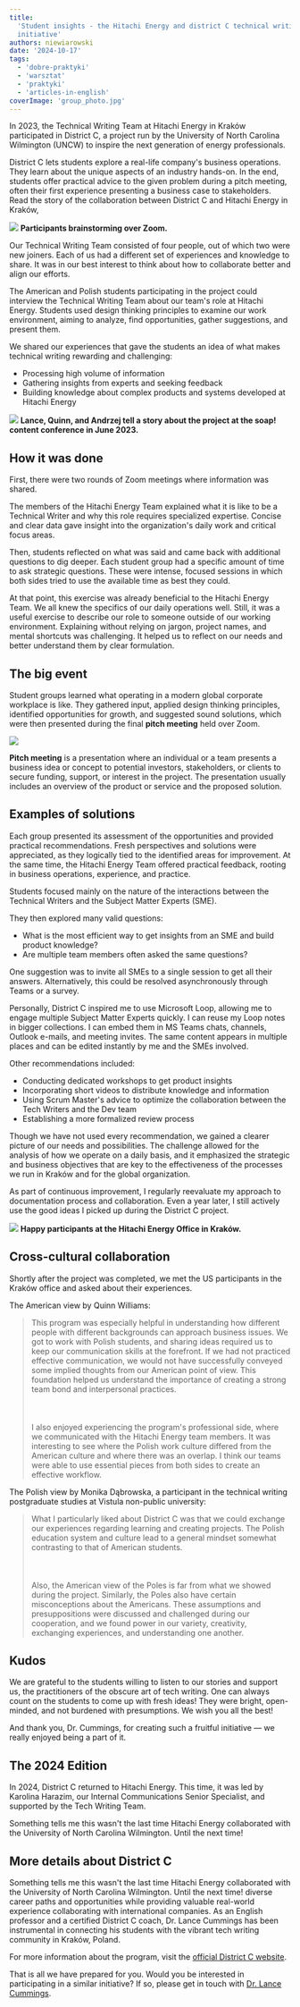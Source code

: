 ```yaml
---
title:
  'Student insights - the Hitachi Energy and district C technical writing
  initiative'
authors: niewiarowski
date: '2024-10-17'
tags:
  - 'dobre-praktyki'
  - 'warsztat'
  - 'praktyki'
  - 'articles-in-english'
coverImage: 'group_photo.jpg'
---
```


In 2023, the Technical Writing Team at Hitachi Energy in Kraków participated in
District C, a project run by the University of North Carolina Wilmington (UNCW)
to inspire the next generation of energy professionals.

<!--truncate-->

District C lets students explore a real-life company's business operations.
They learn about the unique aspects of an industry hands-on. In the end,
students offer practical advice to the given problem during a pitch meeting,
often their first experience presenting a business case to stakeholders. Read
the story of the collaboration between District C and Hitachi Energy in Kraków,

![](images/students.png) **Participants brainstorming over Zoom.**

Our Technical Writing Team consisted of four people, out of which two were new
joiners. Each of us had a different set of experiences and knowledge to share.
It was in our best interest to think about how to collaborate better and align
our efforts.

The American and Polish students participating in the project could interview
the Technical Writing Team about our team's role at Hitachi Energy. Students
used design thinking principles to examine our work environment, aiming to
analyze, find opportunities, gather suggestions, and present them.

We shared our experiences that gave the students an idea of what makes technical
writing rewarding and challenging:

- Processing high volume of information
- Gathering insights from experts and seeking feedback
- Building knowledge about complex products and systems developed at Hitachi Energy

![](images/soap_box.jpg) **Lance, Quinn, and Andrzej tell a story about the
project at the soap! content conference in June 2023.**

## How it was done

First, there were two rounds of Zoom meetings where information was shared.

The members of the Hitachi Energy Team explained what it is like to be a
Technical Writer and why this role requires specialized expertise. Concise and
clear data gave insight into the organization's daily work and critical focus
areas.

Then, students reflected on what was said and came back with additional questions to
dig deeper. Each student group had a specific amount of time to ask strategic
questions. These were intense, focused sessions in which both sides tried to use
the available time as best they could.

At that point, this exercise was already beneficial to the Hitachi Energy Team.
We all knew the specifics of our daily operations well. Still, it was a useful
exercise to describe our role to someone outside of our working environment.
Explaining without relying on jargon, project names, and mental shortcuts was
challenging. It helped us to reflect on our needs and better understand them by
clear formulation.

## The big event

Student groups learned what operating in a modern global corporate workplace is
like. They gathered input, applied design thinking principles,
identified opportunities for growth, and suggested sound solutions, which were
then presented during the final **pitch meeting** held over Zoom.

![](images/hitachi_crew.png)

**Pitch meeting** is a presentation where an individual or a team presents a
business idea or concept to potential investors, stakeholders, or clients to
secure funding, support, or interest in the project. The presentation usually
includes an overview of the product or service and the proposed solution.

## Examples of solutions

Each group presented its assessment of the opportunities and provided practical
recommendations. Fresh perspectives and solutions were appreciated, as they
logically tied to the identified areas for improvement. At the same time, the
Hitachi Energy Team offered practical feedback, rooting in business operations,
experience, and practice.

Students focused mainly on the nature of the interactions between the Technical
Writers and the Subject Matter Experts (SME).

They then explored many valid questions:

- What is the most efficient way to get insights from an SME and build product
  knowledge?
- Are multiple team members often asked the same questions?

One suggestion was to invite all SMEs to a single session to get all their
answers. Alternatively, this could be resolved asynchronously through Teams or a
survey.

Personally, District C inspired me to use Microsoft Loop, allowing me to engage
multiple Subject Matter Experts quickly. I can reuse my Loop notes in bigger
collections. I can embed them in MS Teams chats, channels, Outlook e-mails, and
meeting invites. The same content appears in multiple places and can be edited
instantly by me and the SMEs involved.

Other recommendations included:

- Conducting dedicated workshops to get product insights
- Incorporating short videos to distribute knowledge and information
- Using Scrum Master's advice to optimize the collaboration between the Tech Writers and the Dev team
- Establishing a more formalized review process

Though we have not used every recommendation, we gained a clearer picture of our
needs and possibilities. The challenge allowed for the analysis of how we
operate on a daily basis, and it emphasized the strategic and business
objectives that are key to the effectiveness of the processes we run in Kraków
and for the global organization.

As part of continuous improvement, I regularly reevaluate my approach to
documentation process and collaboration. Even a year later, I still actively use
the good ideas I picked up during the District C project.

![](images/group_photo.jpg) **Happy participants at the Hitachi Energy Office in
Kraków.**

## Cross-cultural collaboration

Shortly after the project was completed, we met the US participants in the
Kraków office and asked about their experiences.

The American view by Quinn Williams:

> This program was especially helpful in understanding how different people
> with different backgrounds can approach business issues. We got to work with
> Polish students, and sharing ideas required us to keep our communication
> skills at the forefront. If we had not practiced effective communication, we
> would not have successfully conveyed some implied thoughts from our American
> point of view. This foundation helped us understand the importance of creating
> a strong team bond and interpersonal practices.<br></br><br></br> I also
> enjoyed experiencing the program's professional side, where we communicated
> with the Hitachi Energy team members. It was interesting to see where the
> Polish work culture differed from the American culture and where there was an
> overlap. I think our teams were able to use essential pieces from both sides
> to create an effective workflow.

The Polish view by Monika Dąbrowska, a participant in the technical writing
postgraduate studies at Vistula non-public university:

> What I particularly liked about District C was that we could exchange our
> experiences regarding learning and creating projects. The Polish education
> system and culture lead to a general mindset somewhat contrasting to that of
> American students.<br></br><br></br> Also, the American view of the Poles is
> far from what we showed during the project. Similarly, the Poles also have
> certain misconceptions about the Americans. These assumptions and
> presuppositions were discussed and challenged during our cooperation, and we
> found power in our variety, creativity, exchanging experiences, and
> understanding one another.

## Kudos

We are grateful to the students willing to listen to our stories and support us,
the practitioners of the obscure art of tech writing. One can always count on
the students to come up with fresh ideas! They were bright, open-minded, and not
burdened with presumptions. We wish you all the best!

And thank you, Dr. Cummings, for creating such a fruitful initiative — we really
enjoyed being a part of it.

## The 2024 Edition

In 2024, District C returned to Hitachi Energy. This time, it was led by
Karolina Harazim, our Internal Communications Senior Specialist, and supported
by the Tech Writing Team.

Something tells me this wasn't the last time Hitachi Energy collaborated with
the University of North Carolina Wilmington. Until the next time!

## More details about District C
Something tells me this wasn't the last time Hitachi Energy collaborated with
the University of North Carolina Wilmington. Until the next time!
diverse career paths and opportunities while providing valuable real-world
experience collaborating with international companies. As an English professor
and a certified District C coach, Dr. Lance Cummings has been instrumental in
connecting his students with the vibrant tech writing community in Kraków,
Poland.

For more information about the program, visit the
[official District C website](https://www.districtc.co/).

That is all we have prepared for you. Would you be interested in participating
in a similar initiative? If so, please get in touch with
[Dr. Lance Cummings](https://www.linkedin.com/in/lance-cummings-phd/).
